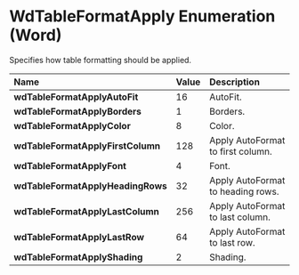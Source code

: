 
# WdTableFormatApply Enumeration (Word)

Specifies how table formatting should be applied.



|**Name**|**Value**|**Description**|
|:-----|:-----|:-----|
| **wdTableFormatApplyAutoFit**|16|AutoFit.|
| **wdTableFormatApplyBorders**|1|Borders.|
| **wdTableFormatApplyColor**|8|Color.|
| **wdTableFormatApplyFirstColumn**|128|Apply AutoFormat to first column.|
| **wdTableFormatApplyFont**|4|Font.|
| **wdTableFormatApplyHeadingRows**|32|Apply AutoFormat to heading rows.|
| **wdTableFormatApplyLastColumn**|256|Apply AutoFormat to last column.|
| **wdTableFormatApplyLastRow**|64|Apply AutoFormat to last row.|
| **wdTableFormatApplyShading**|2|Shading.|
